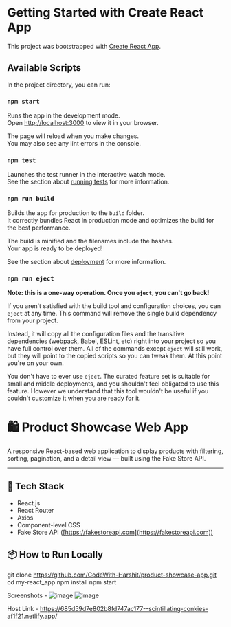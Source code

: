 # Getting Started with Create React App

This project was bootstrapped with [Create React App](https://github.com/facebook/create-react-app).

## Available Scripts

In the project directory, you can run:

### `npm start`

Runs the app in the development mode.\
Open [http://localhost:3000](http://localhost:3000) to view it in your browser.

The page will reload when you make changes.\
You may also see any lint errors in the console.

### `npm test`

Launches the test runner in the interactive watch mode.\
See the section about [running tests](https://facebook.github.io/create-react-app/docs/running-tests) for more information.

### `npm run build`

Builds the app for production to the `build` folder.\
It correctly bundles React in production mode and optimizes the build for the best performance.

The build is minified and the filenames include the hashes.\
Your app is ready to be deployed!

See the section about [deployment](https://facebook.github.io/create-react-app/docs/deployment) for more information.

### `npm run eject`

**Note: this is a one-way operation. Once you `eject`, you can't go back!**

If you aren't satisfied with the build tool and configuration choices, you can `eject` at any time. This command will remove the single build dependency from your project.

Instead, it will copy all the configuration files and the transitive dependencies (webpack, Babel, ESLint, etc) right into your project so you have full control over them. All of the commands except `eject` will still work, but they will point to the copied scripts so you can tweak them. At this point you're on your own.

You don't have to ever use `eject`. The curated feature set is suitable for small and middle deployments, and you shouldn't feel obligated to use this feature. However we understand that this tool wouldn't be useful if you couldn't customize it when you are ready for it.

# 🛍️ Product Showcase Web App

A responsive React-based web application to display products with filtering, sorting, pagination, and a detail view — built using the Fake Store API.

---

## 🚀 Tech Stack

- React.js
- React Router
- Axios
- Component-level CSS
- Fake Store API ([https://fakestoreapi.com](https://fakestoreapi.com))

## 📦 How to Run Locally

git clone https://github.com/CodeWith-Harshit/product-showcase-app.git
cd my-react_app
npm install
npm start

Screenshots - 
![image](https://github.com/user-attachments/assets/e2a4d642-01da-4d45-9229-cdcbf713a340)
![image](https://github.com/user-attachments/assets/aa31a431-9179-4930-92f7-b40c99508cb7)


Host Link - https://685d59d7e802b8fd747ac177--scintillating-conkies-af1f21.netlify.app/
